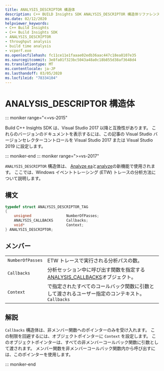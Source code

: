 ```yaml
---
title: ANALYSIS_DESCRIPTOR 構造体
description: C++ BUILD Insights SDK ANALYSIS_DESCRIPTOR 構造体リファレンス。
ms.date: 02/12/2020
helpviewer_keywords:
- C++ Build Insights
- C++ Build Insights SDK
- ANALYSIS_DESCRIPTOR
- throughput analysis
- build time analysis
- vcperf.exe
ms.openlocfilehash: fc11ce11e1faaae02edb36aac447c18ea8107e35
ms.sourcegitcommit: 3e8fa01f323bc5043a48a0c18b855d38af3648d4
ms.translationtype: MT
ms.contentlocale: ja-JP
ms.lasthandoff: 03/05/2020
ms.locfileid: "78334104"
---
```

# <a name="analysis_descriptor-structure"></a>ANALYSIS_DESCRIPTOR 構造体

::: moniker range="<=vs-2015"

Build C++ Insights SDK は、Visual Studio 2017 以降と互換性があります。 これらのバージョンのドキュメントを表示するには、この記事の Visual Studio バージョンセレクターコントロールを Visual Studio 2017 または Visual Studio 2019 に設定します。

::: moniker-end
::: moniker range=">=vs-2017"

`ANALYSIS_DESCRIPTOR` 構造体は、 [Analyze ea](../functions/analyze-a.md)と[analyze](../functions/analyze-w.md)の新機能で使用されます。 ここでは、Windows イベントトレーシング (ETW) トレースの分析方法について説明します。

## <a name="syntax"></a>構文

```cpp
typedef struct ANALYSIS_DESCRIPTOR_TAG
{
    unsigned                NumberOfPasses;
    ANALYSIS_CALLBACKS      Callbacks;
    void*                   Context;
} ANALYSIS_DESCRIPTOR;
```

## <a name="members"></a>メンバー

|  |  |
|--|--|
| `NumberOfPasses` | ETW トレースで実行される分析パスの数。 |
| `Callbacks` | 分析セッション中に呼び出す関数を指定する[ANALYSIS_CALLBACKS](analysis-callbacks-struct.md)オブジェクト。 |
| `Context` | で指定されたすべてのコールバック関数に引数として渡されるユーザー指定のコンテキスト。 `Callbacks` |

## <a name="remarks"></a>解説

`Callbacks` 構造体は、非メンバー関数へのポインターのみを受け入れます。 この制限を回避するには、オブジェクトポインターに `Context` を設定します。 このオブジェクトポインターは、すべての非メンバーコールバック関数に引数として渡されます。 メンバー関数を非メンバーコールバック関数内から呼び出すには、このポインターを使用します。

::: moniker-end
